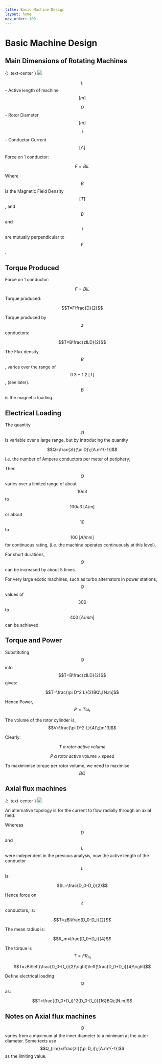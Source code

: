 ```yaml
---
title: Basic Machine Design
layout: home
nav_order: 100
---
```

# Basic Machine Design

## Main Dimensions of Rotating Machines

{: .text-center }
![](assets/images/motor.png)

$$L$$ - Active length of machine $$[m]$$

$$D$$ - Rotor Diameter $$[m]$$

$$I$$ - Conductor Current $$[A]$$

Force on 1 conductor: 

$$F=BIL$$

Where $$B$$ is the Magnetic Field Density $$[T]$$, and $$B$$ and $$I$$ are mutually perpendicular to $$F$$.


## Torque Produced

Force on 1 conductor: 

$$F=BIL$$

Torque produced:

$$T=F\frac{D}{2}$$

Torque produced by $$z$$ conductors:

$$T=B\frac{zILD}{2}$$

The Flux density $$B$$, varies over the range of $$0.3-1.2\;[T]$$, (see later).  $$B$$ is the magnetic loading. 


## Electrical Loading

The quantity $$zI$$ is variable over a large range, but by introducing the quantity   

$$Q=\frac{zI}{\pi D}\;[A.m^{-1}]$$

i.e. the number of Ampere conductors per meter of periphery;

Then $$Q$$ varies over a limited range of about $$10e3$$ to $$100e3\;[A/m]$$ or about $$10$$ to $$100\;[A/mm]$$ for continuous rating, (i.e. the machine operates continuously at this level).

For short durations, $$Q$$ can be increased by about 5 times.

For very large exotic machines, such as turbo alternators in power stations, $$Q$$ values  of $$300$$ to $$400\;[A/mm]$$ can be achieved 


## Torque and Power

Substituting $$Q$$ into $$T=B\frac{zILD}{2}$$ gives: 

$$T=\frac{\pi D^2 L}{2}BQ\;[N.m]$$

Hence Power, $$P=T\omega _r$$

The volume of the rotor cylinder is, $$V=\frac{\pi D^2 L}{4}\;[m^3]$$

Clearly:

$$T\;\alpha\;rotor\;active\;volume$$

$$P\;\alpha\;rotor\;active\;volume\;\times\;speed$$

To maximimise torque per rotor volume, we need to maximise $$BQ$$  


## Axial flux machines

{: .text-center }
![](assets/images/axial-flux.png)

An alternative topology is for the current to flow radially through an axial field.

Whereas $$D$$ and $$L$$ were independent in the previous analysis, now the active length of the conductor $$L$$ is:

$$L=\frac{D_0-D_i}{2}$$

Hence force on $$z$$ conductors, is:

$$T=zBI\frac{D_0-D_i}{2}$$

The mean radius is:

$$R_m=\frac{D_0+D_i}{4}$$

The torque is $$T=FR_m$$

$$T=zBI\left(\frac{D_0-D_i}{2}\right)\left(\frac{D_0+D_i}{4}\right)$$

Define electrical loading $$Q$$ as:

$$T=\frac{(D_0+D_i)^2(D_0-D_i)}{16}BQ\;[N.m]$$

## Notes on Axial flux machines

$$Q$$ varies from a maximum at the inner diameter to a minimum at the outer diameter.  Some texts use $$Q_{lim}=\frac{zI}{\pi D_i}\;[A.m^{-1}]$$ as the limiting value.

